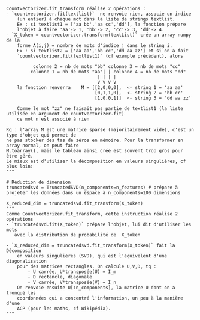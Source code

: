 
    Countvectorizer.fit_transform réalise 2 opérations :
    - `countvectorizer.fit(textlist)`  ne renvoie rien, associe un indice
        (un entier) à chaque mot dans la liste de strings textlist.
        Ex : si textlist1 = ['aa bb','aa cc','dd'], la fonction prépare
        l'objet à faire 'aa'-> 1, 'bb'-> 2, 'cc'-> 3, 'dd'-> 4.
    - `X_token = countvectorizer.transform(textList)` crée un array numpy de la
        forme A(i,j) = nombre de mots d'indice j dans le string i.
        Ex : si textlist2 = ['aa aa','bb cc','dd aa zz'] et si on a fait
        `countvectorizer.fit(textlist1)` (cf exemple précédent), alors

              colonne 2 = nb de mots "bb" colonne 3 = nb de mots "cc"
             colonne 1 = nb de mots "aa"| | colonne 4 = nb de mots "dd"
                                      | | | |
                                      V V V V
        la fonction renverra    M = [[2,0,0,0],  <- string 1 = 'aa aa'
                                     [0,1,1,0],  <- string 2 = 'bb cc'
                                     [1,0,0,1]]  <- string 3 = 'dd aa zz'

        Comme le mot "zz" ne faisait pas partie de textlist1 (la liste utilisée en argument de countvectorizer.fit)
        ce mot n'est associé à rien

    Rq : l'array M est une matrice sparse (majoritairement vide), c'est un type d'objet qui permet de
    ne pas stocker des tas de zéros en mémoire. Pour la transformer en array normal, on peut faire
    M.toarray(), mais le tableau ainsi crée est souvent trop gros pour être géré.
    Le mieux est d'utiliser la décomposition en valeurs singulières, cf plus loin:
    """

    # Réduction de dimension
    truncatedsvd = TruncatedSVD(n_components=n_features) # prépare à projeter les données dans un espace à n_components=100 dimensions

    X_reduced_dim = truncatedsvd.fit_transform(X_token)
    """
    Comme Countvectorizer.fit_transform, cette instruction réalise 2 opérations
    - `truncatedsvd.fit(X_token)` prépare l'objet, lui dit d'utiliser les mots
       avec la distribution de probabilité de  X_token

    - `X_reduced_dim = truncatedsvd.fit_transform(X_token)` fait la Décomposition
        en valeurs singulières (SVD), qui est l'équivelent d'une diagonalisation
        pour des matrices rectangles. On calcule U,V,D, tq :
            - U carrée, U*transposée(U) = I_m
            - D rectancle, diagonale
            - V carrée, V*transposée(V) = I_n
        On renvoie ensuite U[:n_components], la matrice U dont on a tronqué les
        coordonnées qui a concentré l'information, un peu à la manière d'une
        ACP (pour les maths, cf Wikipédia).
    """

